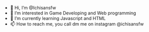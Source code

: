 - 👋 Hi, I’m @Ichisansfw
- 👀 I’m interested in Game Developing and Web programming
- 🌱 I’m currently learning Javascript and HTML
- 📫 How to reach me, you call dm me on instagram @ichisansfw

<!---
Ichisansfw/Ichisansfw is a ✨ special ✨ repository because its `README.md` (this file) appears on your GitHub profile.
You can click the Preview link to take a look at your changes.
--->
